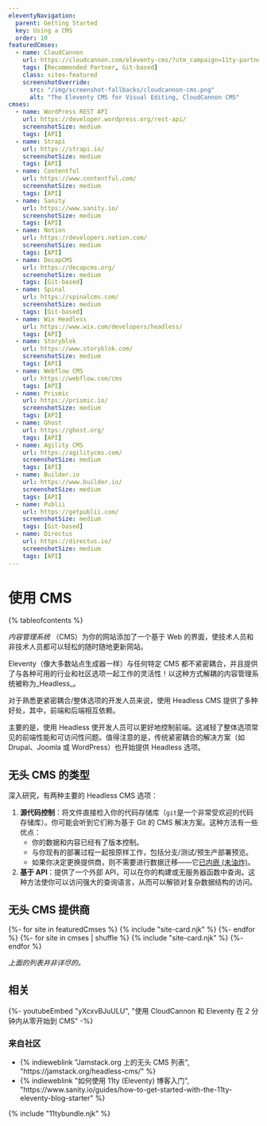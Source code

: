 ```yaml
---
eleventyNavigation:
  parent: Getting Started
  key: Using a CMS
  order: 10
featuredCmses:
  - name: CloudCannon
    url: https://cloudcannon.com/eleventy-cms/?utm_campaign=11ty-partner&utm_source=official-sponsor
    tags: [Recommended Partner, Git-based]
    class: sites-featured
    screenshotOverride:
      src: "/img/screenshot-fallbacks/cloudcannon-cms.png"
      alt: "The Eleventy CMS for Visual Editing, CloudCannon CMS"
cmses:
  - name: WordPress REST API
    url: https://developer.wordpress.org/rest-api/
    screenshotSize: medium
    tags: [API]
  - name: Strapi
    url: https://strapi.io/
    screenshotSize: medium
    tags: [API]
  - name: Contentful
    url: https://www.contentful.com/
    screenshotSize: medium
    tags: [API]
  - name: Sanity
    url: https://www.sanity.io/
    screenshotSize: medium
    tags: [API]
  - name: Notion
    url: https://developers.notion.com/
    screenshotSize: medium
    tags: [API]
  - name: DecapCMS
    url: https://decapcms.org/
    screenshotSize: medium
    tags: [Git-based]
  - name: Spinal
    url: https://spinalcms.com/
    screenshotSize: medium
    tags: [Git-based]
  - name: Wix Headless
    url: https://www.wix.com/developers/headless/
    tags: [API]
  - name: Storyblok
    url: https://www.storyblok.com/
    screenshotSize: medium
    tags: [API]
  - name: Webflow CMS
    url: https://webflow.com/cms
    tags: [API]
  - name: Prismic
    url: https://prismic.io/
    screenshotSize: medium
    tags: [API]
  - name: Ghost
    url: https://ghost.org/
    tags: [API]
  - name: Agility CMS
    url: https://agilitycms.com/
    screenshotSize: medium
    tags: [API]
  - name: Builder.io
    url: https://www.builder.io/
    screenshotSize: medium
    tags: [API]
  - name: Publii
    url: https://getpublii.com/
    screenshotSize: medium
    tags: [Git-based]
  - name: Directus
    url: https://directus.io/
    screenshotSize: medium
    tags: [API]
---
```


# 使用 CMS

{% tableofcontents %}

_内容管理系统_ （CMS）为你的网站添加了一个基于 Web 的界面，使技术人员和非技术人员都可以轻松的随时随地更新网站。

Eleventy（像大多数站点生成器一样）与任何特定 CMS 都不紧密耦合，并且提供了与各种可用的行业和社区选项一起工作的灵活性！以这种方式解耦的内容管理系统被称为_Headless_。

对于熟悉更紧密耦合/整体选项的开发人员来说，使用 Headless CMS 提供了多种好处，其中，前端和后端相互依赖。

主要的是，使用 Headless 使开发人员可以更好地控制前端。这减轻了整体选项常见的前端性能和可访问性问题。值得注意的是，传统紧密耦合的解决方案（如 Drupal、Joomla 或 WordPress）也开始提供 Headless 选项。

## 无头 CMS 的类型

深入研究，有两种主要的 Headless CMS 选项：

1. **源代码控制**：将文件直接检入你的代码存储库（`git`是一个非常受欢迎的代码存储库）。你可能会听到它们称为基于 Git 的 CMS 解决方案。这种方法有一些优点：
   - 你的数据和内容已经有了版本控制。
   - 与你现有的部署过程一起按原样工作，包括分支/测试/预生产部署预览。
   - 如果你决定更换提供商，则不需要进行数据迁移——它[已内嵌 (未油炸)](http://www.aaronsw.com/weblog/000404)。
2. **基于 API**：提供了一个外部 API，可以在你的构建或无服务器函数中查询。这种方法使你可以访问强大的查询语言，从而可以解锁对复杂数据结构的访问。

## 无头 CMS 提供商

<div class="sites-vert sites-vert--md sites--reverse sites--center">
  <div class="lo-grid" style="--fl-gap-v: 5em;">
{%- for site in featuredCmses %}
{% include "site-card.njk" %}
{%- endfor %}
{%- for site in cmses | shuffle %}
{% include "site-card.njk" %}
{%- endfor %}
  </div>
</div>

_上面的列表并非详尽的。_

## 相关

<div class="youtube-related">
  {%- youtubeEmbed "yXcxvBJuULU", "使用 CloudCannon 和 Eleventy 在 2 分钟内从零开始到 CMS" -%}
</div>

### 来自社区

<ul class="list-bare">
	<li>{% indieweblink "Jamstack.org 上的无头 CMS 列表", "https://jamstack.org/headless-cms/" %}</li>
	<li>{% indieweblink "如何使用 11ty (Eleventy) 博客入门", "https://www.sanity.io/guides/how-to-get-started-with-the-11ty-eleventy-blog-starter" %}</li>
</ul>

{% include "11tybundle.njk" %}